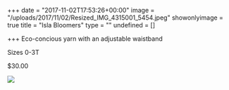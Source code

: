 +++
date = "2017-11-02T17:53:26+00:00"
image = "/uploads/2017/11/02/Resized_IMG_4315001_5454.jpeg"
showonlyimage = true
title = "Isla Bloomers"
type = ""
undefined = []

+++
Eco-concious yarn with an adjustable waistband

Sizes 0-3T

\$30.00

![](/uploads/2017/11/02/Resized_IMG_4315001_5454.jpeg)